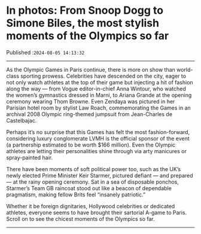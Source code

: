 # In photos: From Snoop Dogg to Simone Biles, the most stylish moments of the Olympics so far

Published :`2024-08-05 14:13:32`

---

As the Olympic Games in Paris continue, there is more on show than world-class sporting prowess. Celebrities have descended on the city, eager to not only watch athletes at the top of their game but injecting a hit of fashion along the way — from Vogue editor-in-chief Anna Wintour, who watched the women’s gymnastics dressed in Marni, to Ariana Grande at the opening ceremony wearing Thom Browne. Even Zendaya was pictured in her Parisian hotel room by stylist Law Roach, commemorating the Games in an archival 2008 Olympic ring-themed jumpsuit from Jean-Charles de Castelbajac.

Perhaps it’s no surprise that this Games has felt the most fashion-forward, considering luxury conglomerate LVMH is the official sponsor of the event (a partnership estimated to be worth $166 million). Even the Olympic athletes are letting their personalities shine through via arty manicures or spray-painted hair.

There have been moments of soft political power too, such as the UK’s newly elected Prime Minister Keir Starmer, pictured defiant — and prepared — at the rainy opening ceremony. Sat in a sea of disposable ponchos, Starmer’s Team GB raincoat stood out like a beacon of dependable pragmatism, making fellow Brits feel “insanely patriotic.”

Whether it be foreign dignitaries, Hollywood celebrities or dedicated athletes, everyone seems to have brought their sartorial A-game to Paris. Scroll on to see the chicest moments of the Olympics so far.

---

